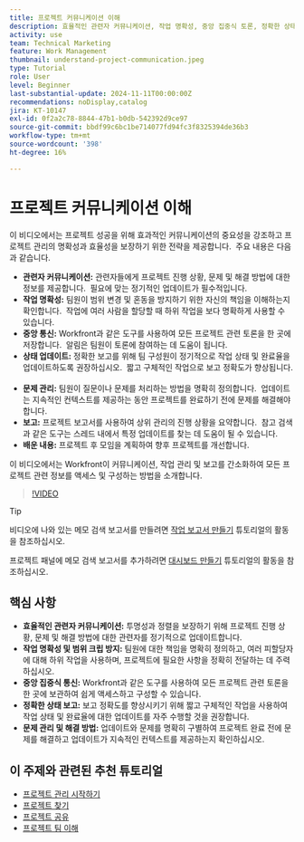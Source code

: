```yaml
---
title: 프로젝트 커뮤니케이션 이해
description: 효율적인 관련자 커뮤니케이션, 작업 명확성, 중앙 집중식 토론, 정확한 상태 보고 및 사전 예방적 문제 해결로 프로젝트 성공을 향상시켜 정렬과 효율성을 유지합니다.
activity: use
team: Technical Marketing
feature: Work Management
thumbnail: understand-project-communication.jpeg
type: Tutorial
role: User
level: Beginner
last-substantial-update: 2024-11-11T00:00:00Z
recommendations: noDisplay,catalog
jira: KT-10147
exl-id: 0f2a2c78-8844-47b1-b0db-542392d9ce97
source-git-commit: bbdf99c6bc1be714077fd94fc3f8325394de36b3
workflow-type: tm+mt
source-wordcount: '398'
ht-degree: 16%

---
```


# 프로젝트 커뮤니케이션 이해

이 비디오에서는 프로젝트 성공을 위해 효과적인 커뮤니케이션의 중요성을 강조하고 프로젝트 관리의 명확성과 효율성을 보장하기 위한 전략을 제공합니다. &#x200B; 주요 내용은 다음과 같습니다.
* **관련자 커뮤니케이션:** 관련자들에게 프로젝트 진행 상황, 문제 및 해결 방법에 대한 정보를 제공합니다. &#x200B; 필요에 맞는 정기적인 업데이트가 필수적입니다. &#x200B;
* **작업 명확성:** 팀원이 범위 변경 및 혼동을 방지하기 위한 자신의 책임을 이해하는지 확인합니다. &#x200B; 작업에 여러 사람을 할당할 때 하위 작업을 보다 명확하게 사용할 수 있습니다. &#x200B;
* **중앙 통신:** Workfront과 같은 도구를 사용하여 모든 프로젝트 관련 토론을 한 곳에 저장합니다. &#x200B; 알림은 팀원이 토론에 참여하는 데 도움이 됩니다. &#x200B;
* **상태 업데이트:** 정확한 보고를 위해 팀 구성원이 정기적으로 작업 상태 및 완료율을 업데이트하도록 권장하십시오. &#x200B; 짧고 구체적인 작업으로 보고 정확도가 향상됩니다. &#x200B;
* **문제 관리:** 팀원이 질문이나 문제를 처리하는 방법을 명확히 정의합니다. &#x200B; 업데이트는 지속적인 컨텍스트를 제공하는 동안 프로젝트를 완료하기 전에 문제를 해결해야 합니다. &#x200B;
* **보고:** 프로젝트 보고서를 사용하여 상위 관리의 진행 상황을 요약합니다. &#x200B; 참고 검색과 같은 도구는 스레드 내에서 특정 업데이트를 찾는 데 도움이 될 수 있습니다. &#x200B;
* **배운 내용:** 프로젝트 후 모임을 계획하여 향후 프로젝트를 개선합니다. &#x200B;

이 비디오에서는 Workfront이 커뮤니케이션, 작업 관리 및 보고를 간소화하여 모든 프로젝트 관련 정보를 액세스 및 구성하는 방법을 소개합니다. &#x200B;

>[!VIDEO](https://video.tv.adobe.com/v/3419150/?quality=12&learn=on&enablevpops=1)

>[!TIP]
>
>비디오에 나와 있는 메모 검색 보고서를 만들려면 [작업 보고서 만들기](https://experienceleague.adobe.com/en/docs/workfront-learn/tutorials-workfront/reporting/basic-reporting/create-a-task-report#activity-1-create-a-note-report-with-prompts) 튜토리얼의 활동을 참조하십시오.
>
>프로젝트 패널에 메모 검색 보고서를 추가하려면 [대시보드 만들기](https://experienceleague.adobe.com/docs/workfront-learn/tutorials-workfront/reporting/basic-reporting/create-dashboards.html#activity-1-create-a-dashboard) 튜토리얼의 활동을 참조하십시오.

## 핵심 사항

* **효율적인 관련자 커뮤니케이션:** 투명성과 정렬을 보장하기 위해 프로젝트 진행 상황, 문제 및 해결 방법에 대한 관련자를 정기적으로 업데이트합니다.
* **작업 명확성 및 범위 크립 방지:** 팀원에 대한 책임을 명확히 정의하고, 여러 피할당자에 대해 하위 작업을 사용하며, 프로젝트에 필요한 사항을 정확히 전달하는 데 주력하십시오.
* **중앙 집중식 통신:** Workfront과 같은 도구를 사용하여 모든 프로젝트 관련 토론을 한 곳에 보관하여 쉽게 액세스하고 구성할 수 있습니다.
* **정확한 상태 보고:** 보고 정확도를 향상시키기 위해 짧고 구체적인 작업을 사용하여 작업 상태 및 완료율에 대한 업데이트를 자주 수행할 것을 권장합니다.
* **문제 관리 및 해결 방법:** 업데이트와 문제를 명확히 구별하여 프로젝트 완료 전에 문제를 해결하고 업데이트가 지속적인 컨텍스트를 제공하는지 확인하십시오. &#x200B;


## 이 주제와 관련된 추천 튜토리얼

* [프로젝트 관리 시작하기](/help/manage-work/projects/getting-started-manage-a-project.md)
* [프로젝트 찾기](/help/manage-work/projects/find-projects.md)
* [프로젝트 공유](/help/manage-work/projects/share-a-project.md)
* [프로젝트 팀 이해](/help/manage-work/projects/understand-the-project-team.md)

